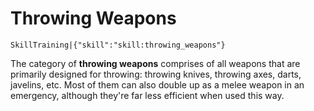# Throwing Weapons

`SkillTraining|{"skill":"skill:throwing_weapons"}`

The category of **throwing weapons** comprises of all weapons that are primarily designed for throwing: throwing knives, throwing axes, darts, javelins, etc. Most of them can also double up as a melee weapon in an emergency, although they're far less efficient when used this way.